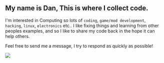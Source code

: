 ## My name is Dan, This is where I collect code.
I'm interested in Computing so lots of `coding`, `game/mod development`, `hacking`, `linux`, `electronics` etc..
I like fixing things and learning from other peoples examples, and so I like to share my code back in the hope it can help others.

Feel free to send me a message, I try to respond as quickly as possible!

<picture>
  <source
    srcset="https://github-readme-stats.vercel.app/api?username=thecosmicslug&show_icons=true&theme=dark&show=reviews,discussions_started,discussions_answered,prs_merged,prs_merged_percentage"
    media="(prefers-color-scheme: dark)"
  />
  <source
    srcset="https://github-readme-stats.vercel.app/api?username=thecosmicslug&show_icons=true&show=reviews,discussions_started,discussions_answered,prs_merged,prs_merged_percentage"
    media="(prefers-color-scheme: light), (prefers-color-scheme: no-preference)"
  />
  <img src="https://github-readme-stats.vercel.app/api?username=thecosmicslug&show_icons=true&show=reviews,discussions_started,discussions_answered,prs_merged,prs_merged_percentage" />
</picture>
